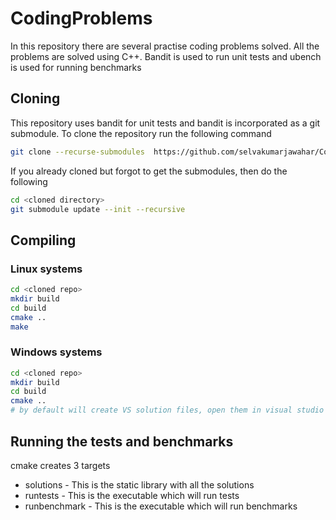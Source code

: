 # CodingProblems
In this repository there are several practise coding problems solved. All the problems are solved using C++. 
Bandit is used to run unit tests and ubench is used for running benchmarks

## Cloning
This repository uses bandit for unit tests and bandit is incorporated as a git submodule. To clone the repository run
the following command

```bash
git clone --recurse-submodules  https://github.com/selvakumarjawahar/CodingProblems.git
```

If you already cloned but forgot to get the submodules, then do the following

```bash
cd <cloned directory>
git submodule update --init --recursive
```

## Compiling

### Linux systems
```bash
cd <cloned repo>
mkdir build
cd build
cmake ..
make
```

### Windows systems
```bash
cd <cloned repo>
mkdir build
cd build
cmake ..
# by default will create VS solution files, open them in visual studio and build
```

## Running the tests and benchmarks
cmake creates 3 targets 
* solutions - This is the static library with all the solutions
* runtests - This is the executable which will run tests
* runbenchmark - This is the executable which will run benchmarks